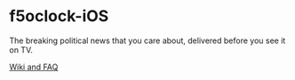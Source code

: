 # f5oclock-iOS
The breaking political news that you care about, delivered before you see it on TV.

[Wiki and FAQ](https://github.com/dyountmusic/f5oclock-iOS/wiki)


